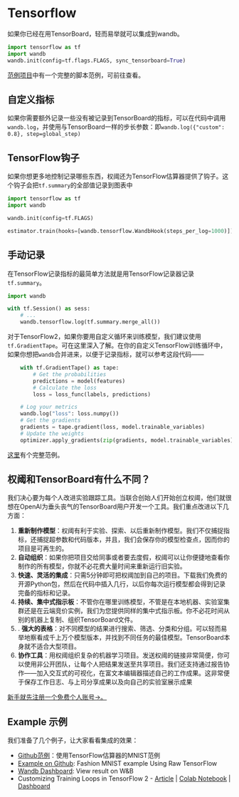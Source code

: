 # Tensorflow

 如果你已经在用TensorBoard，轻而易举就可以集成到wandb。

```python
import tensorflow as tf
import wandb
wandb.init(config=tf.flags.FLAGS, sync_tensorboard=True)
```

 [范例项目](https://app.gitbook.com/@weights-and-biases/s/docs/examples)中有一个完整的脚本范例，可前往查看。

##  **自定义指标**

如果你需要额外记录一些没有被记录到TensorBoard的指标，可以在代码中调用`wandb.log`，并使用与TensorBoard一样的步长参数：即`wandb.log({"custom": 0.8}, step=global_step)`

## **TensorFlow钩子**

如果你想更多地控制记录哪些东西，权阈还为TensorFlow估算器提供了钩子。这个钩子会把`tf.summary`的全部值记录到图表中

```python
import tensorflow as tf
import wandb

wandb.init(config=tf.FLAGS)

estimator.train(hooks=[wandb.tensorflow.WandbHook(steps_per_log=1000)])
```

## **手动记录**

 在TensorFlow记录指标的最简单方法就是用TensorFlow记录器记录`tf.summary`。

```python
import wandb

with tf.Session() as sess:
    # ...
    wandb.tensorflow.log(tf.summary.merge_all())
```

对于TensorFlow2，如果你要用自定义循环来训练模型，我们建议使用`tf.GradientTape`。可在这里深入了解。在你的自定义TensorFlow训练循环中，如果你想把`wandb`合并进来，以便于记录指标，就可以参考这段代码——

```python
    with tf.GradientTape() as tape:
        # Get the probabilities
        predictions = model(features)
        # Calculate the loss
        loss = loss_func(labels, predictions)

    # Log your metrics
    wandb.log("loss": loss.numpy())
    # Get the gradients
    gradients = tape.gradient(loss, model.trainable_variables)
    # Update the weights
    optimizer.apply_gradients(zip(gradients, model.trainable_variables))
```

 [这里](https://www.wandb.com/articles/wandb-customizing-training-loops-in-tensorflow-2)有个完整范例。

##  **权阈和TensorBoard有什么不同？**

我们决心要为每个人改进实验跟踪工具。当联合创始人们开始创立权阈，他们就很想在OpenAI为垂头丧气的TensorBoard用户开发一个工具。我们重点改进以下几方面：

1. **重新制作模型**：权阈有利于实验、探索、以后重新制作模型。我们不仅捕捉指标，还捕捉超参数和代码版本，并且，我们会保存你的模型检查点，因而你的项目是可再生的。
2. **自动组织**：如果你把项目交给同事或者要去度假，权阈可以让你便捷地查看你制作的所有模型，你就不必花费大量时间来重新运行旧实验。
3. **快速、灵活的集成**：只需5分钟即可把权阈加到自己的项目。下载我们免费的开源Python包，然后在代码中插入几行，以后你每次运行模型都会得到记录完备的指标和记录。
4.  **持续、集中式指示板**：不管你在哪里训练模型，不管是在本地机器、实验室集群还是在云端竞价实例，我们为您提供同样的集中式指示板。你不必花时间从别的机器上复制、组织TensorBoard文件。
5. . **强大的表格**：对不同模型的结果进行搜索、筛选、分类和分组。可以轻而易举地察看成千上万个模型版本，并找到不同任务的最佳模型。TensorBoard本身就不适合大型项目。
6. **协作工具**：用权阈组织复杂的机器学习项目。发送权阈的链接非常简便，你可以使用非公开团队，让每个人把结果发送至共享项目。我们还支持通过报告协作——加入交互式的可视化，在富文本编辑器描述自己的工作成果。这非常便于保存工作日志、与上司分享成果以及向自己的实验室展示成果

 [新手就先注册一个免费个人账号→。](https://wandb.ai/)

## Example **示例**

我们准备了几个例子，让大家看看集成的效果：

*  [Github范例](https://github.com/wandb/examples/blob/master/examples/tensorflow/tf-estimator-mnist/mnist.py)：使用TensorFlow估算器的MNIST范例
* [Example on Github](https://github.com/wandb/examples/blob/master/examples/tensorflow/tf-cnn-fashion/train.py): Fashion MNIST example Using Raw TensorFlow
* [Wandb Dashboard](https://app.wandb.ai/l2k2/examples-tf-estimator-mnist/runs/p0ifowcb): View result on W&B
* Customizing Training Loops in TensorFlow 2 - [Article](https://www.wandb.com/articles/wandb-customizing-training-loops-in-tensorflow-2) \| [Colab Notebook](https://colab.research.google.com/drive/1JCpAbjkCFhYMT7LCQ399y35TS3jlMpvM) \| [Dashboard](https://app.wandb.ai/sayakpaul/custom_training_loops_tf)

